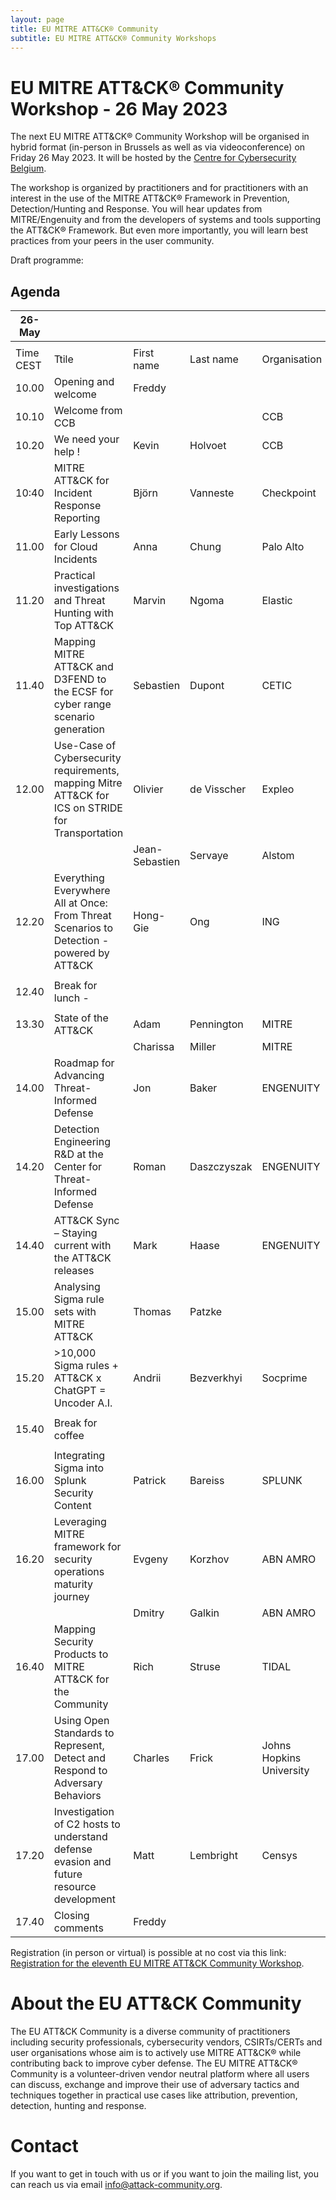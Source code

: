 ```yaml
---
layout: page
title: EU MITRE ATT&CK® Community
subtitle: EU MITRE ATT&CK® Community Workshops
---
```


# EU MITRE ATT&CK® Community Workshop - 26 May 2023

The next EU MITRE ATT&CK® Community Workshop will be organised in hybrid format (in-person in Brussels as well as via videoconference) on Friday 26 May 2023. It will be hosted by the <a href="https://ccb.belgium.be/en"> Centre for Cybersecurity Belgium</a>. 

The workshop is organized by practitioners and for practitioners with an interest in the use of the MITRE ATT&CK® Framework in Prevention, Detection/Hunting and Response. You will hear updates from MITRE/Engenuity and from the developers of systems and tools supporting the ATT&CK® Framework. But even more importantly, you will learn best practices from your peers in the user community. 

Draft programme:
## Agenda

| 26-May   |                                                                                       |             |            |                                   |
|----------|---------------------------------------------------------------------------------------|-------------|------------|-----------------------------------|
|          |                                                                                       |             |            |                                   |
| Time CEST| Ttile                                                                                 | First name  | Last name  | Organisation              
| 10.00    | Opening and welcome                                                                   | Freddy      |            |                           |
| 10.10    | Welcome from CCB                                                                      |       | | CCB                       |
| 10.20    | We need your help !                                                                   | Kevin       | Holvoet    | CCB                       |
| 10:40    | MITRE ATT&CK for Incident Response Reporting                                          | Björn       | Vanneste   | Checkpoint                |
| 11.00    | Early Lessons for Cloud Incidents      		                                           | Anna        | Chung      | Palo Alto                 |
| 11.20    | Practical investigations and Threat Hunting with Top ATT&CK			                     | Marvin      | Ngoma      | Elastic                   |
| 11.40    | Mapping MITRE ATT&CK and D3FEND to the ECSF for cyber range scenario generation			 | Sebastien   | Dupont     | CETIC                     |
| 12.00    | Use-Case of Cybersecurity requirements, mapping Mitre ATT&CK for ICS on STRIDE for Transportation	 		    | Olivier      | de Visscher      | Expleo                             |
|          |                                                                                       |  Jean-Sebastien  | Servaye           | Alstom                                  |
| 12.20    | Everything Everywhere All at Once: From Threat Scenarios to Detection - powered by ATT&CK					 | Hong-Gie   | Ong     | ING                     |
|          |                                                                                       |             |            |                                   |
| 12.40    | Break for lunch  -                                                                    |             |            |                                   |
|          |                                                                                       |             |            |                                   |
| 13.30    | State of the ATT&CK                                                                   | Adam        | Pennington | MITRE                             |
|          |                                                                                       | Charissa  | Miller           | MITRE                                  |
| 14.00    | Roadmap for Advancing Threat-Informed Defense   | Jon      | Baker      | ENGENUITY                         |
| 14.20    | Detection Engineering R&D at the Center for Threat-Informed Defense    | Roman        | Daszczyszak    | ENGENUITY                         |
| 14.40    | ATT&CK Sync – Staying current with the ATT&CK releases          | Mark       | Haase      | ENGENUITY                              |
| 15.00    | Analysing Sigma rule sets with MITRE ATT&CK    | Thomas      | Patzke   |                           |
| 15.20    | >10,000 Sigma rules + ATT&CK x ChatGPT = Uncoder A.I.			          | Andrii      | Bezverkhyi   |  Socprime                         |
|          |                                                                                       |             |            |                                   |
| 15.40    | Break for coffee                                                                      |             |            |                                   |
|          |                                                                                       |             |            |                                   |
| 16.00    | Integrating Sigma into Splunk Security Content                                        | Patrick     | Bareiss    | SPLUNK                            |
| 16.20    | Leveraging MITRE framework for security operations maturity journey			             | Evgeny        | Korzhov     | ABN AMRO                             |
|          |                                                                                       | Dmitry	   | Galkin           | ABN AMRO                                   |
| 16.40    | Mapping Security Products to MITRE ATT&CK for the Community			                     | Rich      | Struse           | TIDAL             |
| 17.00    | Using Open Standards to Represent, Detect and Respond to Adversary Behaviors		 | Charles      | Frick           | Johns Hopkins University             |
| 17.20    | Investigation of C2 hosts to understand defense evasion and future resource development			     | Matt      | Lembright           | Censys             |
| 17.40    | Closing comments                                                                      | Freddy      |            |                                   |


Registration (in person or virtual) is possible at no cost via this link: <a href="https://www.eventbrite.com/e/11th-eu-attck-community-workshop-tickets-574427958487"> Registration for the eleventh 
EU MITRE ATT&CK Community Workshop</a>. 

# About the EU ATT&CK Community

The EU ATT&CK Community is a diverse community of practitioners including security professionals, cybersecurity vendors, CSIRTs/CERTs and user organisations whose aim is to actively use MITRE ATT&CK® while contributing back to improve cyber defense. The EU MITRE ATT&CK® Community is a volunteer-driven vendor neutral platform where all users can discuss, exchange and improve their use of adversary tactics and techniques together in practical use cases like attribution, prevention, detection, hunting and response.

# Contact

If you want to get in touch with us or if you want to join the mailing list, you can reach us via email info@attack-community.org. 

